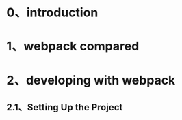 # 0、introduction

# 1、webpack compared

# 2、developing with webpack

## 2.1、Setting Up the Project



